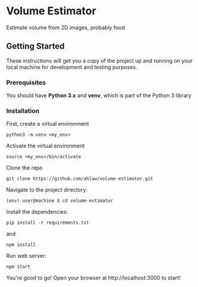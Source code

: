 # Volume Estimator

Estimate volume from 2D images, probably food

## Getting Started

These instructions will get you a copy of the project up and running on your local machine for development and testing purposes.

### Prerequisites

You should have **Python 3.x** and **venv**, which is part of the Python 3 library

### Installation

First, create a virtual environment
```
python3 -m venv <my_env>
```

Activate the virtual environment
```
source <my_env>/bin/activate
```

Clone the repo
```
git clone https://github.com/ahlaw/volume-estimator.git
```

Navigate to the project directory:
```
(env) user@machine $ cd volume-estimator
```

Install the dependencies:
```
pip install -r requirements.txt
```

and

```
npm install
```

Run web server:
```
npm start
```

You're good to go! Open your browser at http://localhost:3000 to start!

